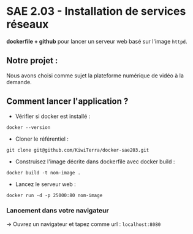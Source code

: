 # SAE 2.03 - Installation de services réseaux
**dockerfile + github** pour lancer un serveur web basé sur l'image ```httpd```.

## Notre projet :

Nous avons choisi comme sujet la plateforme numérique de vidéo à la demande.

## Comment lancer l'application ?
- Vérifier si docker est installé :
```shell
docker --version
```

- Cloner le référentiel :
 ```shell
git clone git@github.com/KiwiTerra/docker-sae203.git
```

- Construisez l'image décrite dans dockerfile avec docker build : 
```shell
docker build -t nom-image .
```

- Lancez le serveur web :
```shell
docker run -d -p 25000:80 nom-image
```

### Lancement dans votre navigateur
-> Ouvrez un navigateur et tapez comme url :  ```localhost:8080```